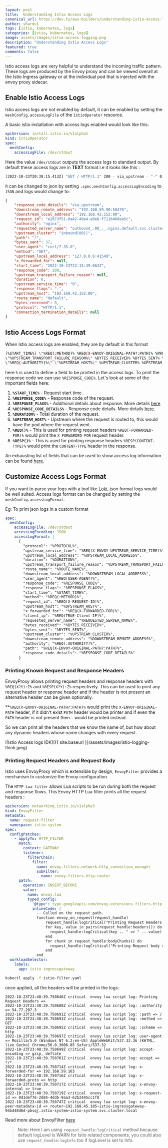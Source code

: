 ```yaml
---
layout: post
title:  Understanding Istio Access Logs
canonical_url: https://dev.to/aws-builders/understanding-istio-access-logs-2k5o
author: shardul
tags: [istio, kubernetes, logs]
categories: [istio, kubernetes, logs]
image: assets/images/istio-access-logging.png
description: "Understanding Istio Access Logs"
featured: true
comments: false
---
```

Istio access logs are very helpful to understand the incoming traffic pattern. These logs are produced by the Envoy proxy and can be viewed overall at the Istio Ingress gateway or at the individual pod that is injected with the envoy proxy sidecar.

## Enable Istio Access Logs

Istio access logs are not enabled by default, it can be enabled by setting the `meshConfig.accessLogFile` of the `IstioOperator` resource.

A basic istio installation with access logs enabled would look like this:

```yaml
apiVersion: install.istio.io/v1alpha1
kind: IstioOperator
spec:
  meshConfig:
    accessLogFile: /dev/stdout
``` 

Here the value `/dev/stdout` outputs the access logs to standard output. By default these access logs are in **TEXT** format i.e it looks like this :

```bash
[2022-10-23T20:38:15.413Z] "GET / HTTP/1.1" 200 - via_upstream - "-" 0 37 0 0 "-" "curl/7.35.0" "3ce3e159-9dba-4617-9e85-feb1106a682c" "nginx" "192.168.42.152:80" inbound|80|| 127.0.0.6:52375 192.168.42.152:80 192.168.59.90:34854 outbound_.80_._.nginx.default.svc.cluster.local default
``` 

it can be changed to json by setting `.spec.meshConfig.accessLogEncoding` to `JSON` and logs would change to:

```json
{
    "response_code_details": "via_upstream",
    "downstream_remote_address": "192.168.59.90:58478",
    "downstream_local_address": "192.168.42.152:80",
    "request_id": "e2873f51-0a42-4da4-a8e8-f711b46dea5c",
    "authority": "nginx",
    "requested_server_name": "outbound_.80_._.nginx.default.svc.cluster.local",
    "upstream_cluster": "inbound|80||",
    "path": "/",
    "bytes_sent": 37,
    "user_agent": "curl/7.35.0",
    "method": "GET",
    "upstream_local_address": "127.0.0.6:41549",
    "x_forwarded_for": null,
    "start_time": "2022-10-23T22:15:39.663Z",
    "response_code": 200,
    "upstream_transport_failure_reason": null,
    "duration": 0,
    "upstream_service_time": "0",
    "response_flags": "-",
    "upstream_host": "192.168.42.152:80",
    "route_name": "default",
    "bytes_received": 0,
    "protocol": "HTTP/1.1",
    "connection_termination_details": null
}
```

<!-- TO-DO: A Helm chart-based installation access logs  --> 

## Istio Access Logs Format
When Istio access logs are enabled, they are by default in this format

```bash
[%START_TIME%] \"%REQ(:METHOD)% %REQ(X-ENVOY-ORIGINAL-PATH?:PATH)% %PROTOCOL%\" %RESPONSE_CODE% %RESPONSE_FLAGS% %RESPONSE_CODE_DETAILS% %CONNECTION_TERMINATION_DETAILS%
\"%UPSTREAM_TRANSPORT_FAILURE_REASON%\" %BYTES_RECEIVED% %BYTES_SENT% %DURATION% %RESP(X-ENVOY-UPSTREAM-SERVICE-TIME)% \"%REQ(X-FORWARDED-FOR)%\" \"%REQ(USER-AGENT)%\" \"%REQ(X-REQUEST-ID)%\"
\"%REQ(:AUTHORITY)%\" \"%UPSTREAM_HOST%\" %UPSTREAM_CLUSTER% %UPSTREAM_LOCAL_ADDRESS% %DOWNSTREAM_LOCAL_ADDRESS% %DOWNSTREAM_REMOTE_ADDRESS% %REQUESTED_SERVER_NAME% %ROUTE_NAME%\n
```

here `%` is used to define a field to be printed in the access logs. To print the response code we can use `%RESPONSE_CODE%`. Let's look at some of the important fields here:

1. **`%START_TIME%`**  - Request start time.
2. **`%RESPONSE_CODE%`** - Response code of the request.
3. **`%RESPONSE_FLAGS%`** - Additional details about response.  More details [here](https://www.envoyproxy.io/docs/envoy/latest/configuration/observability/access_log/usage#command-operators:~:text=typed%20JSON%20logs.-,%25RESPONSE_FLAGS%25,-Additional%20details%20about)
4. **`%RESPONSE_CODE_DETAILS%`** - Response code details. More details [here](https://www.envoyproxy.io/docs/envoy/latest/configuration/http/http_conn_man/response_code_details#response-code-details).
5. **`%DURATION%`** - Total duration of the request.
6. **`%UPSTREAM_HOST%`** - Upstream where the request is routed to, this would have the pod where the request went. 
7. **`%REQ()%`** - This is used for printing request headers `%REQ(-FORWARDED-FOR)%` would print the `X-FORWARDED-FOR` request header.
8. **`%RESP()%`** - This is used for printing response headers `%RESP(CONTENT-TYPE)%` would print the `CONTENT-TYPE` header in the response.

An exhausting list of fields that can be used to show access log information can be found [here](https://www.envoyproxy.io/docs/envoy/latest/configuration/observability/access_log/usage#command-operators). 

## Customize Access Logs Format
If you want to parse your logs with a tool like [Loki](https://grafana.com/oss/loki/), json format logs would be well suited. Access logs format can be changed by setting the `meshConfig.accessLogFormat`. 

Eg: To print json logs in a custom format

```yaml
spec:
  meshConfig:
    accessLogFile: /dev/stdout
    accessLogEncoding: JSON
    accessLogFormat: |
      {
        "protocol": "%PROTOCOL%",
        "upstream_service_time": "%REQ(X-ENVOY-UPSTREAM_SERVICE_TIME)%",
        "upstream_local_address": "%UPSTREAM_LOCAL_ADDRESS%",
        "duration": "%DURATION%",
        "upstream_transport_failure_reason": "%UPSTREAM_TRANSPORT_FAILURE_REASON%",
        "route_name": "%ROUTE_NAME%",
        "downstream_local_address": "%DOWNSTREAM_LOCAL_ADDRESS%",
        "user_agent": "%REQ(USER-AGENT)%",
        "response_code": "%RESPONSE_CODE%",
        "response_flags": "%RESPONSE_FLAGS%",
        "start_time": "%START_TIME%",
        "method": "%REQ(:METHOD)%",
        "request_id": "%REQ(X-REQUEST-ID)%",
        "upstream_host": "%UPSTREAM_HOST%",
        "x_forwarded_for": "%REQ(X-FORWARDED-FOR)%",
        "client_ip": "%REQ(TRUE-Client-IP)%",
        "requested_server_name": "%REQUESTED_SERVER_NAME%",
        "bytes_received": "%BYTES_RECEIVED%",
        "bytes_sent": "%BYTES_SENT%",
        "upstream_cluster": "%UPSTREAM_CLUSTER%",
        "downstream_remote_address": "%DOWNSTREAM_REMOTE_ADDRESS%",
        "authority": "%REQ(:AUTHORITY)%",
        "path": "%REQ(X-ENVOY-ORIGINAL-PATH?:PATH)%",
        "response_code_details": "%RESPONSE_CODE_DETAILS%"
      }
```

### Printing Known Request and Response Headers
EnvoyProxy allows printing request headers and response headers with `%REQ(X?Y):Z%` and `%RESP(X?Y):Z%` respectively. This can be used to print any request header or response header and if the header is not present an alternative header can be given optionally.

**`%REQ(X-ENVOY-ORIGINAL-PATH?:PATH)%` would print the `X-ENVOY-ORIGINAL-PATH` header, if it didn't exist `PATH` header would be printer and if even the `PATH` header is not present then `-` would be printed instead.

So we can print all the headers that we know the name of, but how about any dynamic headers whose name changes with every request.

![Istio Access logs IDK]({{ site.baseurl }}/assets/images/istio-logging-think.jpeg)

### Printing Request Headers and Request Body

Istio uses EnvoyProxy which is extensible by design, `EnvoyFilter` provides a mechanism to customize the Envoy configuration. 

The `HTTP Lua filter` allows Lua scripts to be run during both the request and response flows. This Envoy HTTP Lua filter prints all the request headers :


```yaml
apiVersion: networking.istio.io/v1alpha3
kind: EnvoyFilter
metadata:
  name: request-filter
  namespace: istio-system
spec:
  configPatches:
    - applyTo: HTTP_FILTER
      match:
        context: GATEWAY
        listener:
          filterChain:
            filter:
              name: envoy.filters.network.http_connection_manager
              subFilter:
                name: envoy.filters.http.router
      patch:
        operation: INSERT_BEFORE
        value:
          name: envoy.lua
          typed_config:
            '@type': type.googleapis.com/envoy.extensions.filters.http.lua.v3.Lua
            inlineCode: |
              -- Called on the request path.
              function envoy_on_request(request_handle)
                  request_handle:logCritical("Printing Request Headers => ")
                  for key, value in pairs(request_handle:headers()) do
                    request_handle:logCritical(key .. " => " .. value)
                  end
                  for chunk in request_handle:bodyChunks() do
                    request_handle:logCritical("Printing Request body => " .. chunk:getBytes(0, chunk:length()))
                  end
              end
  workloadSelector:
    labels:
      app: istio-ingressgateway
```

```bash
kubectl apply -f istio-filter.yaml
```

once applied, all the headers will be printed in the logs:

```
2022-10-23T23:48:39.750646Z critical  envoy lua script log: Printing Request Headers => 
2022-10-23T23:48:39.750688Z critical  envoy lua script log: :authority => 54.77.207.3
2022-10-23T23:48:39.750691Z critical  envoy lua script log: :path => /
2022-10-23T23:48:39.750693Z critical  envoy lua script log: :method => GET
2022-10-23T23:48:39.750695Z critical  envoy lua script log: :scheme => http
2022-10-23T23:48:39.750697Z critical  envoy lua script log: user-agent => Mozilla/5.0 (Windows NT 6.2;en-US) AppleWebKit/537.32.36 (KHTML, live Gecko) Chrome/56.0.3006.85 Safari/537.32
2022-10-23T23:48:39.750699Z critical  envoy lua script log: accept-encoding => gzip, deflate
2022-10-23T23:48:39.750701Z critical  envoy lua script log: accept => */*
2022-10-23T23:48:39.750714Z critical  envoy lua script log: x-forwarded-for => 192.168.59.163
2022-10-23T23:48:39.750716Z critical  envoy lua script log: x-forwarded-proto => http
2022-10-23T23:48:39.750717Z critical  envoy lua script log: x-envoy-internal => true
2022-10-23T23:48:39.750719Z critical  envoy lua script log: x-request-id => 0d1def76-2d84-4ddb-9aa3-62b2445cc1f8
2022-10-23T23:48:39.750747Z critical  envoy lua script log: x-envoy-peer-metadata-id => router~192.168.45.105~istio-ingressgateway-94b448d6d-pbsqj.istio-system~istio-system.svc.cluster.local

```

Read more about EnvoyFilter [here](https://istio.io/latest/docs/reference/config/networking/envoy-filter/)

> Note: Here I am using `request_handle:logCritical` method because default logLevel is WARN for Istio related components, you could also use `request_handle:logInfo` too if logLevel is set to Info.
